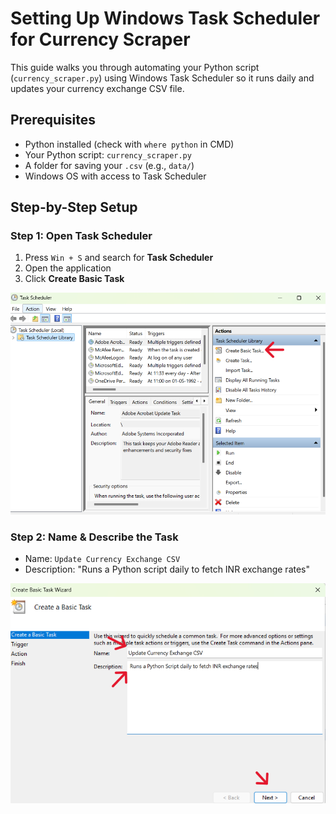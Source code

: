 # Setting Up Windows Task Scheduler for Currency Scraper

This guide walks you through automating your Python script (`currency_scraper.py`) using Windows Task Scheduler so it runs daily and updates your currency exchange CSV file.

## Prerequisites

- Python installed (check with `where python` in CMD)
- Your Python script: `currency_scraper.py`
- A folder for saving your `.csv` (e.g., `data/`)
- Windows OS with access to Task Scheduler

## Step-by-Step Setup

### Step 1: Open Task Scheduler

1. Press `Win + S` and search for **Task Scheduler**
2. Open the application  
3. Click **Create Basic Task**

![Open Task Scheduler](../Screenshots/open_task_scheduler.png)

### Step 2: Name & Describe the Task

- Name: `Update Currency Exchange CSV`
- Description: "Runs a Python script daily to fetch INR exchange rates"

![Create Basic Task](../Screenshots/create_basic_task.png)
